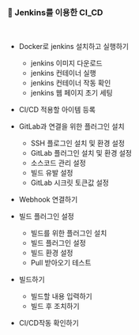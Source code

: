 ### :clap: Jenkins를 이용한 CI_CD

<br>

- Docker로 jenkins 설치하고 실행하기

  - jenkins 이미지 다운로드
  - jenkins 컨테이너 실행
  - jenkins 컨테이너 작동 확인
  - jenkins 웹 페이지 초기 세팅
 
- CI/CD 적용할 아이템 등록

- GitLab과 연결을 위한 플러그인 설치

   - SSH 플로그인 설치 및 환경 설정
   - GitLab 플러그인 설치 및 환경 설정
   - 소스코드 관리 설정
   - 빌드 유발 설정
   - GitLab 시크릿 토큰값 설정

- Webhook 연결하기

- 빌드 플러그인 설정

  - 빌드를 위한 플러그인 설치
  - 빌드 플러그인 설정
  - 빌드 환경 설정
  - Pull 받아오기 테스트
 
 - 빌드하기
 
   - 빌드할 내용 입력하기
   - 빌드 후 조치하기
  
  - CI/CD작동 확인하기
